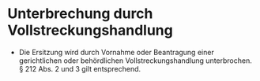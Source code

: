 # Unterbrechung durch Vollstreckungshandlung

- Die Ersitzung wird durch Vornahme oder Beantragung einer gerichtlichen oder behördlichen Vollstreckungshandlung unterbrochen. § 212 Abs. 2 und 3 gilt entsprechend.

